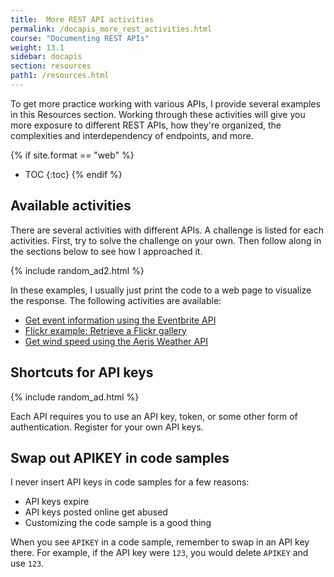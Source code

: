 ```yaml
---
title:  More REST API activities
permalink: /docapis_more_rest_activities.html
course: "Documenting REST APIs"
weight: 13.1
sidebar: docapis
section: resources
path1: /resources.html
---
```


To get more practice working with various APIs, I provide several examples in this Resources section. Working through these activities will give you more exposure to different REST APIs, how they're organized, the complexities and interdependency of endpoints, and more.

{% if site.format == "web" %}
* TOC
{:toc}
{% endif %}

## Available activities

There are several activities with different APIs. A challenge is listed for each activities. First, try to solve the challenge on your own. Then follow along in the sections below to see how I approached it.

{% include random_ad2.html %}

In these examples, I usually just print the code to a web page to visualize the response. The following activities are available:

* [Get event information using the Eventbrite API](docapis_eventbrite_example.html)
* [Flickr example: Retrieve a Flickr gallery](docapis_flickr_example.html)
* [Get wind speed using the Aeris Weather API](docapis_aerisweather_example.html)

## Shortcuts for API keys

{% include random_ad.html %}

Each API requires you to use an API key, token, or some other form of authentication. Register for your own API keys.

## Swap out APIKEY in code samples

I never insert API keys in code samples for a few reasons:

* API keys expire
* API keys posted online get abused
* Customizing the code sample is a good thing

When you see `APIKEY` in a code sample, remember to swap in an API key there. For example, if the API key were `123`, you would delete `APIKEY` and use `123`.
